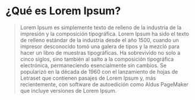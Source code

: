 # ¿Qué es Lorem Ipsum?

> Lorem Ipsum es simplemente texto de relleno de la industria de la impresión y la composición tipográfica. Lorem Ipsum ha sido el texto de relleno estándar de la industria desde el año 1500, cuando un impresor desconocido tomó una galera de tipos y la mezcló para hacer un libro de muestras tipográficas. Ha sobrevivido no solo a cinco siglos, sino también al salto a la composición tipográfica electrónica, permaneciendo esencialmente sin cambios. Se popularizó en la década de 1960 con el lanzamiento de hojas de Letraset que contienen pasajes de Lorem Ipsum y, más recientemente, con software de autoedición como Aldus PageMaker que incluye versiones de Lorem Ipsum.
